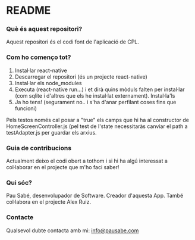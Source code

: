 # README #

### Què és aquest repositori? ###
Aquest repositori és el codi font de l'aplicació de CPL.

### Com ho començo tot? ###
1. Instal·lar react-native
2. Descarregar el repositori (és un projecte react-native)
3. Instal·lar els node_modules
4. Executa (react-native run...) i et dirà quins mòduls falten per instal·lar (com sqlite i d'altres que els he instal·lat externament). Instal·la'ls
5. Ja ho tens! (segurament no.. i s'ha d'anar perfilant coses fins que funcioni)

Pels testos només cal posar a "true" els camps que hi ha al constructor de HomeScreenController.js (pel test de l'state necessitaràs canviar el path a testAdapter.js per guardar els arxius.

### Guia de contribucions ###
Actualment deixo el codi obert a tothom i si hi ha algú interessat a col·laborar en el projecte que m'ho faci saber!

### Qui sóc? ###
Pau Sabé, desenvolupador de Software. Creador d'aquesta App.
També col·labora en el projecte Alex Ruiz.

### Contacte ###
Qualsevol dubte contacta amb mi: info@pausabe.com